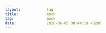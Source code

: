 ```yaml
---
layout:            tag
title:             mock
tag:               mock
date:              2020-06-05 08:44:19 +0200
---
```

